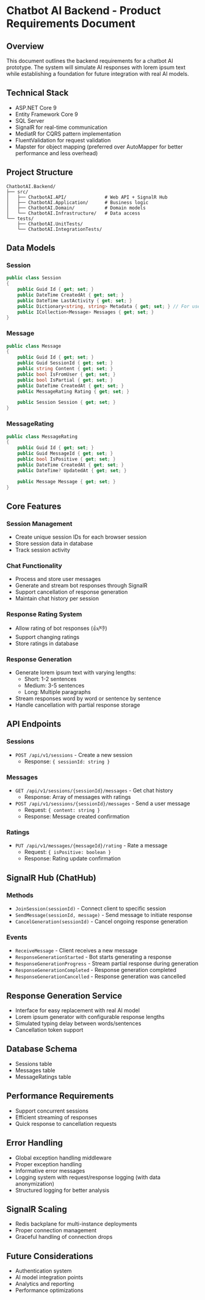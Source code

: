 # Chatbot AI Backend - Product Requirements Document

## Overview

This document outlines the backend requirements for a chatbot AI prototype. The system will simulate AI responses with lorem ipsum text while establishing a foundation for future integration with real AI models.

## Technical Stack

- ASP.NET Core 9
- Entity Framework Core 9
- SQL Server
- SignalR for real-time communication
- MediatR for CQRS pattern implementation
- FluentValidation for request validation
- Mapster for object mapping (preferred over AutoMapper for better performance and less overhead)

## Project Structure

```
ChatbotAI.Backend/
├── src/
│   ├── ChatbotAI.API/              # Web API + SignalR Hub
│   ├── ChatbotAI.Application/      # Business logic
│   ├── ChatbotAI.Domain/           # Domain models
│   └── ChatbotAI.Infrastructure/   # Data access
└── tests/
    ├── ChatbotAI.UnitTests/
    └── ChatbotAI.IntegrationTests/
```

## Data Models

### Session

```csharp
public class Session
{
    public Guid Id { get; set; }
    public DateTime CreatedAt { get; set; }
    public DateTime LastActivity { get; set; }
    public Dictionary<string, string> Metadata { get; set; } // For user-agent, IP, etc.
    public ICollection<Message> Messages { get; set; }
}
```

### Message

```csharp
public class Message
{
    public Guid Id { get; set; }
    public Guid SessionId { get; set; }
    public string Content { get; set; }
    public bool IsFromUser { get; set; }
    public bool IsPartial { get; set; }
    public DateTime CreatedAt { get; set; }
    public MessageRating Rating { get; set; }

    public Session Session { get; set; }
}
```

### MessageRating

```csharp
public class MessageRating
{
    public Guid Id { get; set; }
    public Guid MessageId { get; set; }
    public bool IsPositive { get; set; }
    public DateTime CreatedAt { get; set; }
    public DateTime? UpdatedAt { get; set; }

    public Message Message { get; set; }
}
```

## Core Features

### Session Management

- Create unique session IDs for each browser session
- Store session data in database
- Track session activity

### Chat Functionality

- Process and store user messages
- Generate and stream bot responses through SignalR
- Support cancellation of response generation
- Maintain chat history per session

### Response Rating System

- Allow rating of bot responses (👍/👎)
- Support changing ratings
- Store ratings in database

### Response Generation

- Generate lorem ipsum text with varying lengths:
  - Short: 1-2 sentences
  - Medium: 3-5 sentences
  - Long: Multiple paragraphs
- Stream responses word by word or sentence by sentence
- Handle cancellation with partial response storage

## API Endpoints

### Sessions

- `POST /api/v1/sessions` - Create a new session
  - Response: `{ sessionId: string }`

### Messages

- `GET /api/v1/sessions/{sessionId}/messages` - Get chat history
  - Response: Array of messages with ratings
- `POST /api/v1/sessions/{sessionId}/messages` - Send a user message
  - Request: `{ content: string }`
  - Response: Message created confirmation

### Ratings

- `PUT /api/v1/messages/{messageId}/rating` - Rate a message
  - Request: `{ isPositive: boolean }`
  - Response: Rating update confirmation

## SignalR Hub (ChatHub)

### Methods

- `JoinSession(sessionId)` - Connect client to specific session
- `SendMessage(sessionId, message)` - Send message to initiate response
- `CancelGeneration(sessionId)` - Cancel ongoing response generation

### Events

- `ReceiveMessage` - Client receives a new message
- `ResponseGenerationStarted` - Bot starts generating a response
- `ResponseGenerationProgress` - Stream partial response during generation
- `ResponseGenerationCompleted` - Response generation completed
- `ResponseGenerationCancelled` - Response generation was cancelled

## Response Generation Service

- Interface for easy replacement with real AI model
- Lorem ipsum generator with configurable response lengths
- Simulated typing delay between words/sentences
- Cancellation token support

## Database Schema

- Sessions table
- Messages table
- MessageRatings table

## Performance Requirements

- Support concurrent sessions
- Efficient streaming of responses
- Quick response to cancellation requests

## Error Handling

- Global exception handling middleware
- Proper exception handling
- Informative error messages
- Logging system with request/response logging (with data anonymization)
- Structured logging for better analysis

## SignalR Scaling

- Redis backplane for multi-instance deployments
- Proper connection management
- Graceful handling of connection drops

## Future Considerations

- Authentication system
- AI model integration points
- Analytics and reporting
- Performance optimizations
